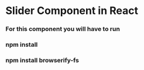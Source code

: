 # Slider Component in React

### For this component you will have to run
### npm install
### npm install browserify-fs 
